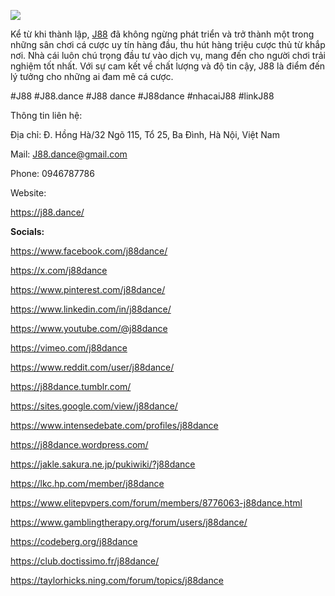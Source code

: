 ![](https://s3-ap-northeast-1.amazonaws.com/g0v-hackmd-images/uploads/upload_777f30cd849556830dc9eb900cf0341d.jpg)
<p>Kể từ khi th&agrave;nh lập, <a href="https://j88.dance/">J88</a> đ&atilde; kh&ocirc;ng ngừng ph&aacute;t triển v&agrave; trở th&agrave;nh một trong những s&acirc;n chơi c&aacute; cược uy t&iacute;n h&agrave;ng đầu, thu h&uacute;t h&agrave;ng triệu cược thủ từ khắp nơi. Nh&agrave; c&aacute;i lu&ocirc;n ch&uacute; trọng đầu tư v&agrave;o dịch vụ, mang đến cho người chơi trải nghiệm tốt nhất. Với sự cam kết về chất lượng v&agrave; độ tin cậy, J88 l&agrave; điểm đến l&yacute; tưởng cho những ai đam m&ecirc; c&aacute; cược.</p>
<p>#J88 #J88.dance #J88 dance #J88dance #nhacaiJ88 #linkJ88</p>
<p>Th&ocirc;ng tin li&ecirc;n hệ:</p>
<p>Địa chỉ: Đ. Hồng H&agrave;/32 Ng&otilde; 115, Tổ 25, Ba Đ&igrave;nh, H&agrave; Nội, Việt Nam</p>
<p>Mail: <a href="mailto:J88.dance@gmail.com">J88.dance@gmail.com</a></p>
<p>Phone: 0946787786</p>
<p>Website:</p>
<p><a href="https://j88.dance/">https://j88.dance/</a></p>
<p><strong>Socials:</strong></p>
<p><a href="https://www.facebook.com/j88dance/">https://www.facebook.com/j88dance/</a></p>
<p><a href="https://x.com/j88dance">https://x.com/j88dance</a></p>
<p><a href="https://www.pinterest.com/j88dance/">https://www.pinterest.com/j88dance/</a></p>
<p><a href="https://www.linkedin.com/in/j88dance/">https://www.linkedin.com/in/j88dance/</a></p>
<p><a href="https://www.youtube.com/@j88dance">https://www.youtube.com/@j88dance</a></p>
<p><a href="https://vimeo.com/j88dance">https://vimeo.com/j88dance</a></p>
<p><a href="https://www.reddit.com/user/j88dance/">https://www.reddit.com/user/j88dance/</a></p>
<p><a href="https://j88dance.tumblr.com/">https://j88dance.tumblr.com/</a></p>
<p><a href="https://sites.google.com/view/j88dance/">https://sites.google.com/view/j88dance/</a></p>
<p><a href="https://www.intensedebate.com/profiles/j88dance">https://www.intensedebate.com/profiles/j88dance</a></p>
<p><a href="https://j88dance.wordpress.com/">https://j88dance.wordpress.com/</a></p>
<p><a href="https://jakle.sakura.ne.jp/pukiwiki/?j88dance">https://jakle.sakura.ne.jp/pukiwiki/?j88dance</a></p>
<p><a href="https://lkc.hp.com/member/j88dance">https://lkc.hp.com/member/j88dance</a></p>
<p><a href="https://www.elitepvpers.com/forum/members/8776063-j88dance.html">https://www.elitepvpers.com/forum/members/8776063-j88dance.html</a></p>
<p><a href="https://www.gamblingtherapy.org/forum/users/j88dance/">https://www.gamblingtherapy.org/forum/users/j88dance/</a></p>
<p><a href="https://codeberg.org/j88dance">https://codeberg.org/j88dance</a></p>
<p><a href="https://club.doctissimo.fr/j88dance/">https://club.doctissimo.fr/j88dance/</a></p>
<p><a href="https://taylorhicks.ning.com/forum/topics/j88dance">https://taylorhicks.ning.com/forum/topics/j88dance</a></p>
<p>&nbsp;</p>